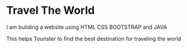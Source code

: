 # Travel The  World 

I am buliding a website using HTML CSS BOOTSTRAP and JAVA

This helps Tourister to find the best destination for traveling the world